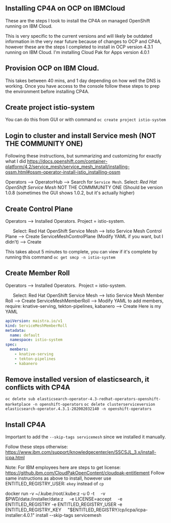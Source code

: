 Installing CP4A on OCP on IBMCloud
----
These are the steps I took to install the CP4A on managed OpenShift running on IBM Cloud. 

This is very specific to the current versions and will likely be outdated information in the very near future because of changes to OCP and CP4A, however these are the steps I completed to install in OCP version 4.3.1 running on IBM Cloud.  I'm installing Cloud Pak for Apps version 4.0.1


Provision OCP on IBM Cloud.  
--
This takes between 40 mins, and 1 day depending on how well the DNS is working.  Once you have access to the console follow these steps to prep the environment before installing CP4A. 

Create project istio-system
--
You can do this from GUI or with command
`oc create project istio-system`

Login to cluster and install Service mesh (NOT THE COMMUNITY ONE)
--
Following these instructions, but summarizing and customizing for exactly what I did
https://docs.openshift.com/container-platform/4.2/service_mesh/service_mesh_install/installing-ossm.html#ossm-operator-install-istio_installing-ossm

Operators --> OperatorHub --> Search for `Service Mesh`. 
Select: *Red Hat OpenShift Service Mesh* NOT THE COMMMUNITY ONE (Should be version 1.0.8 (sometimes the GUI shows 1.0.2, but it's actually higher)


Create Control Plane
--
Operators —> Installed Operators.   Project = istio-system.   

      Select:  Red Hat OpenShift Service Mesh —> Istio Service Mesh Control Plane —> Create ServiceMeshControlPlane (Modify YAML if you want, but I didn’t) —> Create
      
This takes about 5 minutes to complete, you can view if it's complete by running this command
`oc get smcp -n istio-system`

Create Member Roll
--
Operators —> Installed Operators.   Project = istio-system.   

      Select: Red Hat OpenShift Service Mesh —> Istio Service Mesh Member Roll —> Create ServiceMeshMemberRoll —> Modify YAML to add members, require: knative-serving, tekton-pipelines, kabanero —> Create
Here is my YAML
```YAML
apiVersion: maistra.io/v1
kind: ServiceMeshMemberRoll
metadata:
  name: default
  namespace: istio-system
spec:
  members:
    - knative-serving
    - tekton-pipelines
    - kabanero

```

Remove installed version of elasticsearch, it conflicts with CP4A
--
`oc delete sub elasticsearch-operator-4.3-redhat-operators-openshift-marketplace -n openshift-operators`
`oc delete clusterserviceversion elasticsearch-operator.4.3.1-202002032140 -n openshift-operators`

Install CP4A
--
Important to add the `--skip-tags servicemesh` since we installed it manually. 

Follow these steps otherwise:
https://www.ibm.com/support/knowledgecenter/en/SSCSJL_3.x/install-icpa.html

Note: For IBM employees here are steps to get license: 
https://github.ibm.com/CloudPakOpenContent/cloudpak-entitlement
Follow same instructions as above to install, however use ENTITLED_REGISTRY_USER: `ekey` instead of `cp`



docker run -v ~/.kube:/root/.kube:z -u 0 -t     -v $PWD/data:/installer/data:z     -e LICENSE=accept     -e ENTITLED_REGISTRY -e ENTITLED_REGISTRY_USER -e ENTITLED_REGISTRY_KEY     "$ENTITLED_REGISTRY/cp/icpa/icpa-installer:4.0.1" install --skip-tags servicemesh
